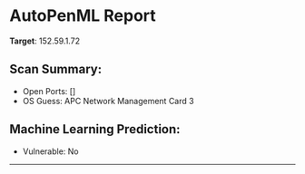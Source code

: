 
# AutoPenML Report
**Target**: 152.59.1.72

## Scan Summary:
- Open Ports: []
- OS Guess: APC Network Management Card 3

## Machine Learning Prediction:
- Vulnerable: No

---
